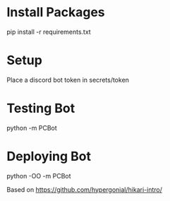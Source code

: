 # Install Packages
pip install -r requirements.txt

# Setup
Place a discord bot token in secrets/token

# Testing Bot
python -m PCBot

# Deploying Bot
python -OO -m PCBot

Based on https://github.com/hypergonial/hikari-intro/